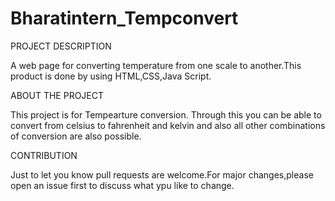 # Bharatintern_Tempconvert

PROJECT DESCRIPTION

A web page for converting temperature from one scale to another.This product is done by using HTML,CSS,Java Script.

ABOUT THE PROJECT

This project is for Tempearture conversion.
Through this you can be able to convert from celsius to fahrenheit and kelvin and also all other combinations of conversion are also possible.

CONTRIBUTION

Just to let you know pull requests are welcome.For major changes,please open an issue first to discuss what ypu like to change.
